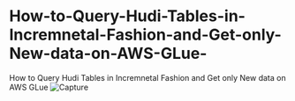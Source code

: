 # How-to-Query-Hudi-Tables-in-Incremnetal-Fashion-and-Get-only-New-data-on-AWS-GLue-
How to   Query  Hudi Tables in Incremnetal Fashion and Get only New data on AWS GLue 
![Capture](https://github.com/soumilshah1995/How-to-Query-Hudi-Tables-in-Incremnetal-Fashion-and-Get-only-New-data-on-AWS-GLue-/assets/39345855/bf5f0e51-2bcd-4f66-bad4-41915df690ba)
